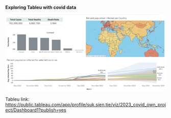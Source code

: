 **Exploring Tableu with covid data**

![tableu-screenshot](tableu-screenshot.png)

Tableu link: https://public.tableau.com/app/profile/suk.sien.tie/viz/2023_covid_own_project/Dashboard1?publish=yes
